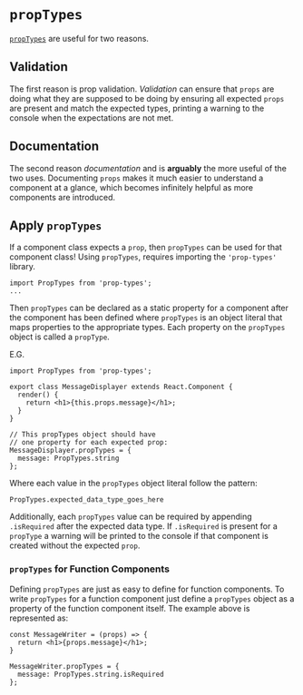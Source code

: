 # `propTypes`
[`propTypes`](https://www.npmjs.com/package/prop-types) are useful for two reasons.

## Validation
The first reason is prop validation. *Validation* can ensure that `props` are doing what they are supposed to be doing by ensuring all expected `props` are present and match the expected types, printing a warning to the console when the expectations are not met.

## Documentation
The second reason *documentation* and is **arguably** the more useful of the two uses. Documenting `props` makes it much easier to understand a component at a glance, which becomes infinitely helpful as more components are introduced.

## Apply `propTypes`
If a component class expects a `prop`, then `propTypes` can be used for that component class! Using `propTypes`, requires importing the `'prop-types'` library.

```
import PropTypes from 'prop-types';
...
```

Then `propTypes` can be declared as a static property for a component after the component has been defined where `propTypes` is an object literal that maps properties to the appropriate types. Each property on the `propTypes` object is called a `propType`.

E.G.
```
import PropTypes from 'prop-types';

export class MessageDisplayer extends React.Component {
  render() {
    return <h1>{this.props.message}</h1>;
  }
}

// This propTypes object should have
// one property for each expected prop:
MessageDisplayer.propTypes = {
  message: PropTypes.string
};
```

Where each value in the `propTypes` object literal follow the pattern:

```
PropTypes.expected_data_type_goes_here
```

Additionally, each `propTypes` value can be required by appending `.isRequired` after the expected data type. If `.isRequired` is present for a `propType` a warning will be printed to the console if that component is created without the expected `prop`.

### `propTypes` for Function Components
Defining `propTypes` are just as easy to define for function components. To write `propTypes` for a function component just define a `propTypes` object as a property of the function component itself. The example above is represented as:

```
const MessageWriter = (props) => {
  return <h1>{props.message}</h1>;
}

MessageWriter.propTypes = {
  message: PropTypes.string.isRequired
};
```
